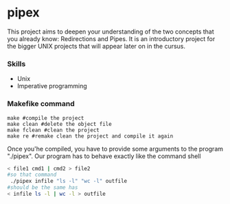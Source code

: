 # pipex
This project aims to deepen your understanding of the two concepts that you already know: Redirections and Pipes. It is an introductory project for the bigger UNIX projects that will appear later on in the cursus. 

###  Skills

  - Unix
  - Imperative programming

### Makefike command

```make
make #compile the project
make clean #delete the object file
make fclean #clean the project
make re #remake clean the project and compile it again
```
Once you'he compiled, you have to provide some arguments to the program "./pipex".
Our program has to behave exactly like the command shell 

```bash
< file1 cmd1 | cmd2 > file2
#so that command
 ./pipex infile "ls -l" "wc -l" outfile
#should be the same has 
< infile ls -l | wc -l > outfile
```
